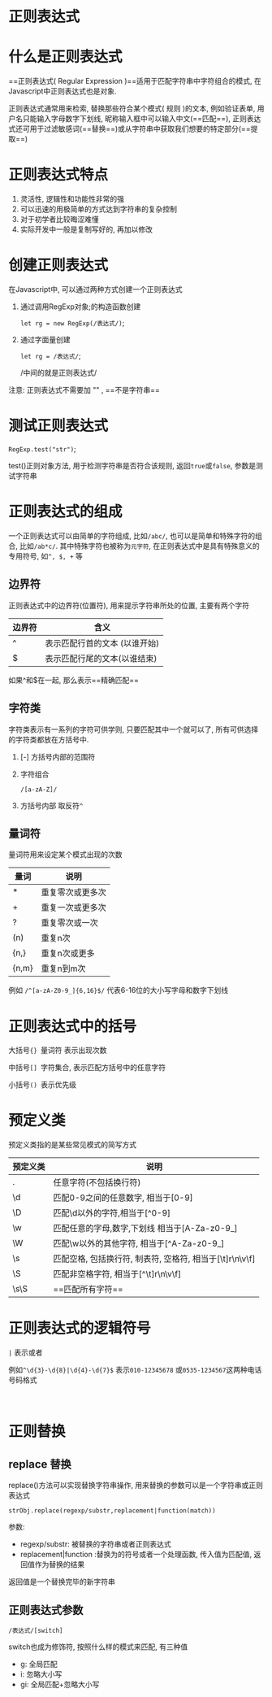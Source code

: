 # 正则表达式

# 什么是正则表达式

==正则表达式( Regular  Expression )==适用于匹配字符串中字符组合的模式, 在Javascript中正则表达式也是对象. 

正则表达式通常用来检索, 替换那些符合某个模式( 规则 )的文本,  例如验证表单,  用户名只能输入字母数字下划线, 昵称输入框中可以输入中文(==匹配==), 正则表达式还可用于过滤敏感词(==替换==)或从字符串中获取我们想要的特定部分(==提取==)

# 正则表达式特点

1. 灵活性, 逻辑性和功能性非常的强
2. 可以迅速的用极简单的方式达到字符串的复杂控制
3. 对于初学者比较晦涩难懂
4. 实际开发中一般是复制写好的, 再加以修改

# 创建正则表达式

在Javascript中, 可以通过两种方式创建一个正则表达式

1. 通过调用RegExp对象;的构造函数创建

    `let rg = new RegExp(/表达式/)`;
2. 通过字面量创建

    `let rg = /表达式/`;

    /中间的就是正则表达式/

注意: 正则表达式不需要加 "" , ==不是字符串==

# 测试正则表达式

`RegExp.test("str")`;

test()正则对象方法, 用于检测字符串是否符合该规则, 返回`true`或`false`, 参数是测试字符串

# 正则表达式的组成

一个正则表达式可以由简单的字符组成, 比如`/abc/`, 也可以是简单和特殊字符的组合, 比如`/ab*c/`. 其中特殊字符也被称为`元字符`, 在正则表达式中是具有特殊意义的专用符号, 如`^, $, +` 等

## 边界符

正则表达式中的边界符(位置符), 用来提示字符串所处的位置, 主要有两个字符

|边界符|含义|
| --------| -------------------------------|
|^|表示匹配行首的文本 (以谁开始)|
|$|表示匹配行尾的文本(以谁结束)|

如果^和$在一起, 那么表示==精确匹配==

## 字符类

字符类表示有一系列的字符可供学则, 只要匹配其中一个就可以了,  所有可供选择的字符类都放在方括号中.

1.  [-] 方括号内部的范围符
2. 字符组合

    `/[a-zA-Z]/`
3. 方括号内部 取反符`^`

## 量词符

量词符用来设定某个模式出现的次数

|量词|说明|
| -------| ------------------|
|*|重复零次或更多次|
|+|重复一次或更多次|
|?|重复零次或一次|
|(n)|重复n次|
|{n,}|重复n次或更多|
|{n,m}|重复n到m次|

例如 `/^[a-zA-Z0-9_]{6,16}$/` 代表6-16位的大小写字母和数字下划线

# 正则表达式中的括号

大括号`{} ​`量词符 表示出现次数

中括号`[] ​`字符集合, 表示匹配方括号中的任意字符

小括号`() ​`表示优先级

# 预定义类

预定义类指的是某些常见模式的简写方式

|预定义类|说明|
| ----------| ------------------------------------------------------------------|
|.|任意字符(不包括换行符)|
|\d|匹配0-9之间的任意数字, 相当于[0-9]|
|\D|匹配\d以外的字符,相当于[^0-9]|
|\w|匹配任意的字母,数字,下划线 相当于[A-Za-z0-9_]|
|\W|匹配\w以外的其他字符, 相当于[^A-Za-z0-9_]|
|\s|匹配空格, 包括换行符, 制表符, 空格符, 相当于[\\t\]r\n\v\f]|
|\S|匹配非空格字符, 相当于[^\\t\]r\n\v\f]<br />|
|\s\S|==匹配所有字符==|

# 正则表达式的逻辑符号

`|` 表示或者

例如`^\d{3}-\d{8}|\d{4}-\d{7}$` 表示`010-12345678` 或`0535-1234567`这两种电话号码格式

‍

# 正则替换

## replace 替换

replace()方法可以实现替换字符串操作, 用来替换的参数可以是一个字符串或正则表达式

`strObj.replace(regexp/substr,replacement|function(match))`

参数: 

* regexp/substr: 被替换的字符串或者正则表达式
* replacement|function :替换为的符号或者一个处理函数, 传入值为匹配值, 返回值作为替换的结果

返回值是一个替换完毕的新字符串

## 正则表达式参数

`/表达式/[switch]`

switch也成为修饰符, 按照什么样的模式来匹配, 有三种值

* g: 全局匹配
* i: 忽略大小写
* gi: 全局匹配+忽略大小写

‍
